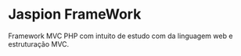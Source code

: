 # Jaspion FrameWork
Framework MVC PHP com intuito de estudo com da linguagem web e estruturação MVC.
